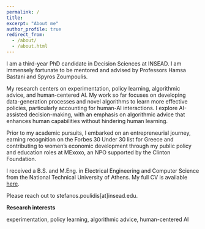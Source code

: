 ```yaml
---
permalink: /
title: 
excerpt: "About me"
author_profile: true
redirect_from: 
  - /about/
  - /about.html
---
```


I am a third-year PhD candidate in Decision Sciences at INSEAD. I am immensely fortunate to be mentored and advised by Professors Hamsa Bastani and Spyros Zoumpoulis.

My research centers on experimentation, policy learning, algorithmic advice, and human-centered AI. My work so far focuses on developing data-generation processes and novel algorithms to learn more effective policies, particularly accounting for human-AI interactions. I explore AI-assisted decision-making, with an emphasis on algorithmic advice that enhances human capabilities without hindering human learning.

Prior to my academic pursuits, I embarked on an entrepreneurial journey, earning recognition on the Forbes 30 Under 30 list for Greece and contributing to women’s economic development through my public policy and education roles at MExoxo, an NPO supported by the Clinton Foundation.

I received a B.S. and M.Eng. in Electrical Engineering and Computer Science from the National Technical University of Athens. My full CV is available [here](/files/Stefanos_Poulidis_CV.pdf).

Please reach out to stefanos.poulidis[at]insead.edu.


**Research interests**


experimentation, policy learning, algorithmic advice, human-centered AI
